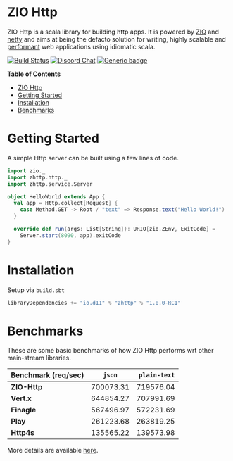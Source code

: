 # ZIO Http

ZIO Http is a scala library for building http apps. It is powered by [ZIO] and [netty] and aims at being the defacto solution for writing, highly scalable and [performant](#benchmarks) web applications using idiomatic scala.

[![Build Status](https://travis-ci.com/dream11/zio-http.svg?branch=master)](https://travis-ci.com/dream11/zio-http)
[![Discord Chat](https://img.shields.io/discord/629491597070827530.svg?logo=discord)](https://discord.gg/)
[![Generic badge](https://img.shields.io/badge/Nexus-v1.0.0_RC1-blue.svg)](https://s01.oss.sonatype.org/content/repositories/releases/io/d11/zhttp/1.0.0-RC1/)

[zio]: https://zio.dev
[netty]: http://netty.io

**Table of Contents**

- [ZIO Http](#zio-http)
- [Getting Started](#getting-started)
- [Installation](#installation)
- [Benchmarks](#benchmarks)

# Getting Started

A simple Http server can be built using a few lines of code.

```scala
import zio._
import zhttp.http._
import zhttp.service.Server

object HelloWorld extends App {
  val app = Http.collect[Request] {
    case Method.GET -> Root / "text" => Response.text("Hello World!")
  }

  override def run(args: List[String]): URIO[zio.ZEnv, ExitCode] =
    Server.start(8090, app).exitCode
}
```

# Installation

Setup via `build.sbt`

```scala
libraryDependencies += "io.d11" % "zhttp" % "1.0.0-RC1"
```

# Benchmarks

These are some basic benchmarks of how ZIO Http performs wrt other main-stream libraries.

| **Benchmark (req/sec)** |  `json`   | `plain-text` |
| :---------------------- | :-------: | -----------: |
| **ZIO-Http**            | 700073.31 |    719576.04 |
| **Vert.x**              | 644854.27 |    707991.69 |
| **Finagle**             | 567496.97 |    572231.69 |
| **Play**                | 261223.68 |    263819.25 |
| **Http4s**              | 135565.22 |    139573.98 |

More details are available [here](https://github.com/dream11/zio-http/blob/master/BENCHMARKS.md).
